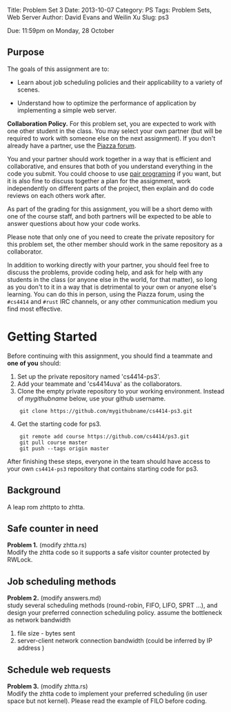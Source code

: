 Title: Problem Set 3
Date: 2013-10-07
Category: PS
Tags: Problem Sets, Web Server
Author: David Evans and Weilin Xu
Slug: ps3

<div class="due">
Due: 11:59pm on Monday, 28 October
</div>

## Purpose

The goals of this assignment are to:

- Learn about job scheduling policies and their applicability to a variety of scenes.

- Understand how to optimize the performance of application by implementing a simple web server.


**Collaboration Policy.** For this problem set, you are expected to
work with one other student in the class.  You may select your own
partner (but will be required to work with someone else on the next
assignment).  If you don't already have a partner, use the [Piazza
forum](https://piazza.com/virginia/fall2013/cs4414).

You and your partner should work together in a way that is efficient and
collaborative, and ensures that both of you understand everything in the
code you submit.  You could choose to use [pair
programing](http://en.wikipedia.org/wiki/Pair_programming) if you want,
but it is also fine to discuss together a plan for the assignment, work
independently on different parts of the project, then explain and do
code reviews on each others work after.

As part of the grading for this assignment, you will be a short demo
with one of the course staff, and both partners will be expected to be
able to answer questions about how your code works.

Please note that only one of you need to create the private repository
for this problem set, the other member should work in the same
repository as a collaborator.

In addition to working directly with your partner, you should feel free
to discuss the problems, provide coding help, and ask for help with any
students in the class (or anyone else in the world, for that matter), so
long as you don't to it in a way that is detrimental to your own or
anyone else's learning.  You can do this in person, using the Piazza
forum, using the `#cs4414` and `#rust` IRC channels, or any other
communication medium you find most effective.


# Getting Started

Before continuing with this assignment, you should find a teammate and 
**one of you** should:

1. Set up the private repository named 'cs4414-ps3'.
2. Add your teammate and 'cs4414uva' as the collaborators.
3. Clone the empty private repository to your working environment. Instead of _mygithubname_ below, use your github username.

```text
    git clone https://github.com/mygithubname/cs4414-ps3.git
```

4. Get the starting code for ps3.  
	
```text
    git remote add course https://github.com/cs4414/ps3.git
    git pull course master
    git push --tags origin master
```
 
After finishing these steps, everyone in the team should have access to your own `cs4414-ps3` 
repository that contains starting code for ps3.


## Background
A leap rom zhttpto to zhtta.


## Safe counter in need

<div class="problem">

<b>Problem 1.</b> (modify <span class="file">zhtta.rs</span>) 
<br>
Modify the zhtta code so it supports a safe visitor counter protected by RWLock.
</div>

## Job scheduling methods

<div class="problem">

<b>Problem 2.</b> (modify <span class="file">answers.md</span>)
<br>
study several scheduling methods (round-robin, FIFO, LIFO, SPRT ...), and design your preferred connection scheduling policy.
assume the bottleneck as network bandwidth
1. file size - bytes sent
2. server-client network connection bandwidth (could be inferred by IP address )
</div>


## Schedule web requests

<div class="problem">

<b>Problem 3.</b> (modify <span class="file">zhtta.rs</span>)
<br>
Modify the zhtta code to implement your preferred scheduling (in user space but not kernel). Please read the example of FILO before coding.
</div>



